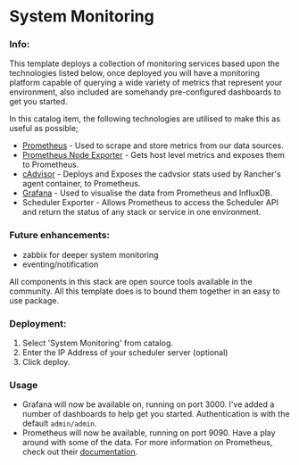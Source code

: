 # System Monitoring

### Info:

This template deploys a collection of monitoring services based upon the technologies listed below, once deployed you will have a monitoring platform capable of querying a wide variety of metrics that represent your environment, also included are somehandy pre-configured dashboards to get you started.

In this catalog item, the following technologies are utilised to make this as useful as possible;

* [Prometheus](https://github.com/prometheus/prometheus) - Used to scrape and store metrics from our data sources.
* [Prometheus Node Exporter](https://github.com/prometheus/node_exporter) - Gets host level metrics and exposes them to Prometheus.
* [cAdvisor](https://github.com/google/cadvisor) - Deploys and Exposes the cadvsior stats used by Rancher's agent container, to Prometheus.
* [Grafana](https://github.com/grafana/grafana/) - Used to visualise the data from Prometheus and InfluxDB.
* Scheduler Exporter - Allows Prometheus to access the Scheduler API and return the status of any stack or service in one environment.

### Future enhancements:
* zabbix for deeper system monitoring 
* eventing/notification


All components in this stack are open source tools available in the community. All this template does is to bound them together in an easy to use package. 
 
### Deployment:
1. Select 'System Monitoring' from catalog.
2. Enter the IP Address of your scheduler server (optional)
3. Click deploy.

### Usage
* Grafana will now be available on, running on port 3000. I've added a number of dashboards to help get you started. Authentication is with the default `admin/admin`.
* Prometheus will now be available, running on port 9090. Have a play around with some of the data. For more information on Prometheus, check out their [documentation](https://prometheus.io/docs/introduction/overview/).
